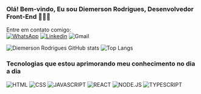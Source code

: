 ### Olá! Bem-vindo, Eu sou Diemerson Rodrigues, Desenvolvedor Front-End 👨🏼‍💻
Entre em contato comigo:</br>
[![WhatsApp](https://img.shields.io/badge/WhatsApp-25D366?style=for-the-badge&logo=whatsapp&logoColor=white)](https://contate.me/diemersonrfernandes)
[![Linkedin](https://img.shields.io/badge/LinkedIn-0077B5?style=for-the-badge&logo=linkedin&logoColor=white)](https://www.linkedin.com/in/cintya-rodrigues-fernandes/)
![Gmail](https://img.shields.io/badge/Gmail-D14836?style=for-the-badge&logo=gmail&logoColor=white)

![Diemerson Rodrigues GitHub stats](https://github-readme-stats.vercel.app/api?username=diemersonrfernandes&show_icons=true&theme=merko)
![Top Langs](https://github-readme-stats.vercel.app/api/top-langs/?username=anuraghazra&layout=compact&theme=merko)

### Tecnologias que estou aprimorando meu conhecimento no dia a dia

![HTML](https://img.shields.io/badge/HTML5-E34F26?style=for-the-badge&logo=html5&logoColor=white) 
![CSS](https://img.shields.io/badge/CSS3-1572B6?style=for-the-badge&logo=css3&logoColor=white) 
![JAVASCRIPT](https://img.shields.io/badge/JavaScript-F7DF1E?style=for-the-badge&logo=javascript&logoColor=black) 
![REACT](https://img.shields.io/badge/React-20232A?style=for-the-badge&logo=react&logoColor=61DAFB) 
![NODE.JS](https://img.shields.io/badge/Node.js-43853D?style=for-the-badge&logo=node.js&logoColor=white) 
![TYPESCRIPT](https://img.shields.io/badge/TypeScript-007ACC?style=for-the-badge&logo=typescript&logoColor=white)
